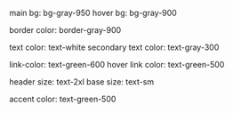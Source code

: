 main bg: bg-gray-950
hover bg: bg-gray-900

border color: border-gray-900

text color: text-white
secondary text color: text-gray-300

link-color: text-green-600
hover link color: text-green-500

header size: text-2xl
base size: text-sm

accent color: text-green-500
